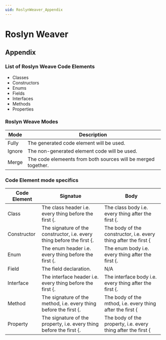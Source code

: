 ```yaml
---
uid: RoslynWeaver_Appendix
---
```

# Roslyn Weaver 

## Appendix

### List of Roslyn Weave Code Elements
- Classes
- Constructors
- Enums
- Fields
- Interfaces
- Methods
- Properties

### Roslyn Weave Modes
|Mode|Description|
|-|-|
|Fully|The generated code element will be used.|
|Ignore|The non-generated element code will be used.|
|Merge|The code elemeents from both sources will be merged together.|

### Code Element mode specifics

|Code Element|Signatue|Body
|-|-|-|
|Class|The class header i.e. every thing before the first {.| The class body i.e. every thing after the first {.|
|Constructor|The signature of the constructor, i.e. every thing before the first {.|The body of the constructor, i.e. every thing after the first {|
|Enum|The enum header i.e. every thing before the first {.| The enum body i.e. every thing after the first {.|
|Field|The field declaration.|N/A|
|Interface|The interface header i.e. every thing before the first {.| The interface body i.e. every thing after the first {.|
|Method|The signature of the method, i.e. every thing before the first {.|The body of the mthod, i.e. every thing after the first {|
|Property|The signature of the property, i.e. every thing before the first {.|The body of the property, i.e. every thing after the first {|